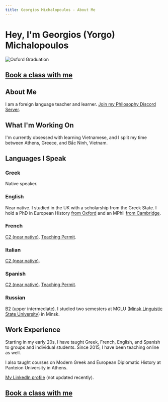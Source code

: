 ```yaml
---
title: Georgios Michalopoulos - About Me
---
```


# Hey, I'm Georgios (Yorgo) Michalopoulos

<div class="image-banner">
<img src="https://i.imgur.com/XS0Q1mb.jpeg" alt="Oxford Graduation" />
</div>

## [Book a class with me](./ClassBooking.md)

## About Me

I am a foreign language teacher and learner. [Join my Philosophy Discord Server](https://discord.gg/xDj2WM75Vd).

## What I'm Working On

I'm currently obsessed with learning Vietnamese, and I split my time between Athens, Greece, and Bắc Ninh, Vietnam.

## Languages I Speak

### Greek

Native speaker.

### English

Near native. I studied in the UK with a scholarship from the Greek State. I hold a PhD in European History [from Oxford](https://i.imgur.com/XS0Q1mb.jpeg) and an MPhil [from Cambridge](https://i.imgur.com/WBvVSs6.jpeg).

### French

[C2 (near native)](https://i.imgur.com/lgOO2lQ.jpeg). [Teaching Permit](https://i.imgur.com/wLaEM9e.jpeg).

### Italian

[C2 (near native)](https://i.imgur.com/oZLG0zj.jpeg).

### Spanish

[C2 (near native)](https://i.imgur.com/jJlLbvj.jpg). [Teaching Permit](https://i.imgur.com/CPFtKNM.jpeg).

### Russian

B2 (upper intermediate). I studied two semesters at MGLU ([Minsk Linguistic State University](https://mslu.by/en/)) in Minsk.

## Work Experience

Starting in my early 20s, I have taught Greek, French, English, and Spanish to groups and individual students. Since 2015, I have been teaching online as well.

I also taught courses on Modern Greek and European Diplomatic History at Panteion University in Athens.

[My LinkedIn profile](https://www.linkedin.com/in/georgios-michalopoulos-82bb4396/) (not updated recently).

## [Book a class with me](./ClassBooking.md)
